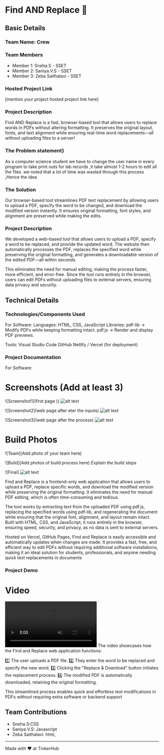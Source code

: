 # Find AND Replace 🎯


## Basic Details
### Team Name: Crew


### Team Members
- Member 1: Sneha.S - SSET
- Member 2: Saniya.V.S - SSET
- Member 3: Zeba Saithalavi - SSET

### Hosted Project Link
[mention your project hosted project link here]

### Project Description
Find AND Replace is a fast, browser-based tool that allows users to replace words in PDFs without altering formatting. It preserves the original layout, fonts, and text alignment while ensuring real-time word replacements—all without uploading files to a server!




### The Problem statement}
As a computer science student we have to change the user name in every program to take print outs for lab records ,it take almost 1-2 hours to edit all the files .we noted that a lot of time was wasted through this process ,Hence the idea

### The Solution
Our browser-based tool streamlines PDF text replacement by allowing users to upload a PDF, specify the word to be changed, and download the modified version instantly. It ensures original formatting, font styles, and alignment are preserved while making the edits.


### **Project Description**  
We developed a web-based tool that allows users to upload a PDF, specify a word to be replaced, and provide the updated word. The website then automatically processes the PDF, replaces the specified word while preserving the original formatting, and generates a downloadable version of the edited PDF—all within seconds.  

This eliminates the need for manual editing, making the process faster, more efficient, and error-free. Since the tool runs entirely in the browser, users can edit PDFs without uploading files to external servers, ensuring data privacy and security.

## Technical Details
### Technologies/Components Used
For Software:
Languages: HTML, CSS, JavaScript
Libraries:
pdf-lib → Modify PDFs while keeping formatting intact.
pdf.js → Render and display PDF previews.

Tools:
Visual Studio Code
GitHub
Netlify / Vercel (for deployment)


### Project Documentation
For Software:

# Screenshots (Add at least 3)
![Screenshot1](first page ))
![alt text](<WhatsApp Image 2025-02-09 at 10.05.54 AM (1).jpeg>)

![Screenshot2](web page after eter the inputs)
![alt text](<WhatsApp Image 2025-02-09 at 10.05.42 AM.jpeg>)

![Screenshot3](web page after the process)
![alt text](<WhatsApp Image 2025-02-09 at 10.05.42 AM (5).jpeg>)


# Build Photos
![Team](Add photo of your team here)


![Build](Add photos of build process here)
*Explain the build steps*

![Final]
![alt text](<WhatsApp Image 2025-02-09 at 10.05.42 AM copy.jpeg>)

Find and Replace is a frontend-only web application that allows users to upload a PDF, replace specific words, and download the modified version while preserving the original formatting. It eliminates the need for manual PDF editing, which is often time-consuming and tedious.

The tool works by extracting text from the uploaded PDF using pdf.js, replacing the specified words using pdf-lib, and regenerating the document while ensuring that the original font, alignment, and layout remain intact. Built with HTML, CSS, and JavaScript, it runs entirely in the browser, ensuring speed, security, and privacy, as no data is sent to external servers.

Hosted on Vercel, GitHub Pages, Find and Replace is easily accessible and automatically updates when changes are made. It provides a fast, free, and efficient way to edit PDFs without requiring additional software installations, making it an ideal solution for students, professionals, and anyone needing quick text replacements in documents

### Project Demo
# Video
<video controls src="WhatsApp Video 2025-02-09 at 10.23.59 AM (1).mp4" title="Title"></video>
The video showcases how the Find and Replace web application functions:

1️⃣ The user uploads a PDF file.
2️⃣ They enter the word to be replaced and specify the new word.
3️⃣ Clicking the "Replace & Download" button initiates the replacement process.
4️⃣ The modified PDF is automatically downloaded, retaining the original formatting.

This streamlined process enables quick and effortless text modifications in PDFs without requiring extra software or backend support


## Team Contributions
- Sneha.S:CSS 
- Saniya.V.S: Javascript
- Zeba Saithalavi: html,

---
Made with ❤️ at TinkerHub
